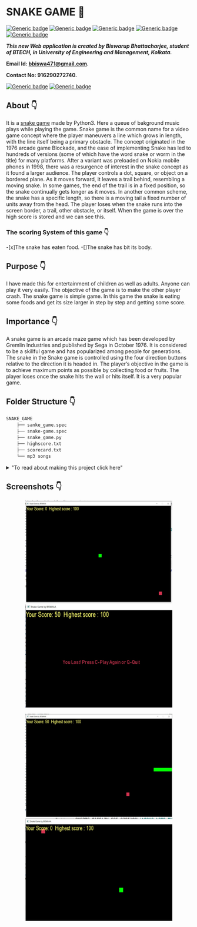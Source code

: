 # SNAKE GAME :star_struck:

[![Generic badge](https://img.shields.io/badge/advance-Python3-yellowgreen)](https://shields.io/) [![Generic badge](https://img.shields.io/badge/module-pygame-blue)](https://shields.io/) [![Generic badge](https://img.shields.io/badge/module-random-red)](https://shields.io/) [![Generic badge](https://img.shields.io/badge/module-time-brightgreen)](https://shields.io/) [![Generic badge](https://img.shields.io/badge/module-datetime-orange)](https://shields.io/)
<br>

***This new Web application is created by Biswarup Bhattacharjee, student of BTECH, in University of Engineering and Management, Kolkata.***

**Email Id: bbiswa471@gmail.com.** 

**Contact No: 916290272740.** 

[![Generic badge](https://img.shields.io/badge/contact%20me-facebook-blue)](https://www.facebook.com/biswarup.bhattacharjee.5811) [![Generic badge](https://img.shields.io/badge/visit%20my%20projects%20-github-brightgreen)](https://github.com/biswa2210)

## About :point_down: 
It is a [snake game](https://en.wikipedia.org/wiki/Snake_(video_game_genre)) made by Python3. Here a queue of bakground music plays while playing the game. Snake game is the common name for a video game concept where the player maneuvers a line which grows in length, with the line itself being a primary obstacle. The concept originated in the 1976 arcade game Blockade, and the ease of implementing Snake has led to hundreds of versions (some of which have the word snake or worm in the title) for many platforms. After a variant was preloaded on Nokia mobile phones in 1998, there was a resurgence of interest in the snake concept as it found a larger audience. The player controls a dot, square, or object on a bordered plane. As it moves forward, it leaves a trail behind, resembling a moving snake. In some games, the end of the trail is in a fixed position, so the snake continually gets longer as it moves. In another common scheme, the snake has a specific length, so there is a moving tail a fixed number of units away from the head. The player loses when the snake runs into the screen border, a trail, other obstacle, or itself. When the game is over the high score is stored and we can see this. 

### The scoring System of this game :point_down:

-[x]The snake has eaten food.
-[]The snake has bit its body.

## Purpose :point_down:

I have made this for entertainment of children as well as adults. Anyone can play it very easily. The objective of the game is to make the other player crash. The snake game is simple game. In this game the snake is eating some foods and get its size larger in step by step and getting some score.

## Importance :point_down:

A snake game is an arcade maze game which has been developed by Gremlin Industries and published by Sega in October 1976. It is considered to be a skillful game and has popularized among people for generations. The snake in the Snake game is controlled using the four direction buttons relative to the direction it is headed in. The player’s objective in the game is to achieve maximum points as possible by collecting food or fruits. The player loses once the snake hits the wall or hits itself. It is a very popular game. 

## Folder Structure :point_down:

```bash
SNAKE_GAME
    ├── sanke_game.spec
    ├── snake-game.spec
    ├── snake_game.py
    ├── highscore.txt
    ├── scorecard.txt
    └── mp3 songs
```
<details>
    <summary>
        "To read about making this project click here"
        </summary>
    I have made this game using Python3. I have saved highscore in a file. Each time the snake eats food, its size increases. I have used some mp3 songs for background musics.
</details>

## Screenshots :point_down: 

<div align="center">
<a href="pics/snake1.jpeg"><img src="pics/snake1.jpeg" width="400" height= "280"></a> <a href="pics/snake2.jpeg"><img src="pics/snake2.jpeg" width="400" height= "280"></a>

<a href="pics/snake3.jpeg"><img src="pics/snake3.jpeg" width="400" height= "280"></a> <a href="pics/snake4.jpeg"><img src="pics/snake4.jpeg" width="400" height= "280"></a>
</div>
